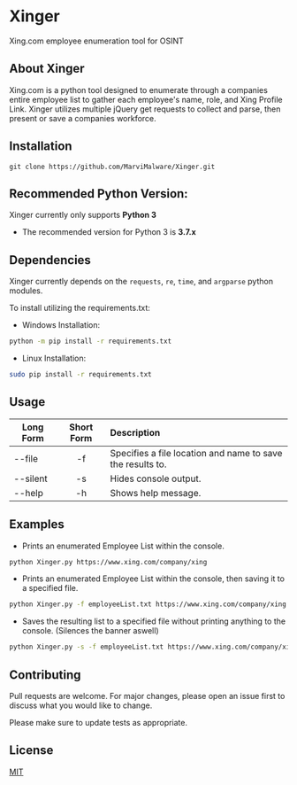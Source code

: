 # Xinger

Xing.com employee enumeration tool for OSINT 

## About Xinger

Xing.com is a python tool designed to enumerate through a companies entire employee list to gather each employee's name, role, and Xing Profile Link. Xinger utilizes multiple jQuery get requests to collect and parse, then present or save a companies workforce.

## Installation

```
git clone https://github.com/MarviMalware/Xinger.git
```
## Recommended Python Version:

Xinger currently only supports **Python 3**
  * The recommended version for Python 3 is **3.7.x**

## Dependencies

Xinger currently depends on the `requests`, `re`, `time`, and `argparse` python modules.

To install utilizing the requirements.txt:

  * Windows Installation:
```bash
python -m pip install -r requirements.txt
```
  * Linux Installation:
```bash
sudo pip install -r requirements.txt
```

## Usage

| Long Form | Short Form | Description                                          |
| --------- | :--------: | :--------------------------------------------------- |
| --file    | -f         | Specifies a file location and name to save the results to. |
|--silent   | -s         | Hides console output.                                |
|--help     |-h          | Shows help message.                                   |

## Examples
  * Prints an enumerated Employee List within the console.
```bash
python Xinger.py https://www.xing.com/company/xing
```
  * Prints an enumerated Employee List within the console, then saving it to a specified file.
```bash
python Xinger.py -f employeeList.txt https://www.xing.com/company/xing
```
  * Saves the resulting list to a specified file without printing anything to the console. (Silences the banner aswell)
```bash
python Xinger.py -s -f employeeList.txt https://www.xing.com/company/xing
```

## Contributing
Pull requests are welcome. For major changes, please open an issue first to discuss what you would like to change.

Please make sure to update tests as appropriate.

## License
[MIT](https://choosealicense.com/licenses/mit/)
